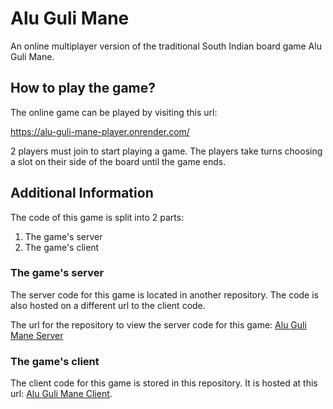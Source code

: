# Alu Guli Mane

An online multiplayer version of the traditional South Indian board game Alu Guli Mane.



## How to play the game?

The online game can be played by visiting this url:

  https://alu-guli-mane-player.onrender.com/

2 players must join to start playing a game. The players take turns choosing a slot on their side of the board until the game ends. 


## Additional Information

The code of this game is split into 2 parts:
  1. The game's server
  2. The game's client

### The game's server

The server code for this game is located in another repository. The code is also hosted on a different url to the client code.

  The url for the repository to view the server code for this game: [Alu Guli Mane Server](https://github.com/Sukarth/Alu-Guli-Mane-Server/)

### The game's client

  The client code for this game is stored in this repository. It is hosted at this url: [Alu Guli Mane Client](https://alu-guli-mane-player.onrender.com/).
  
